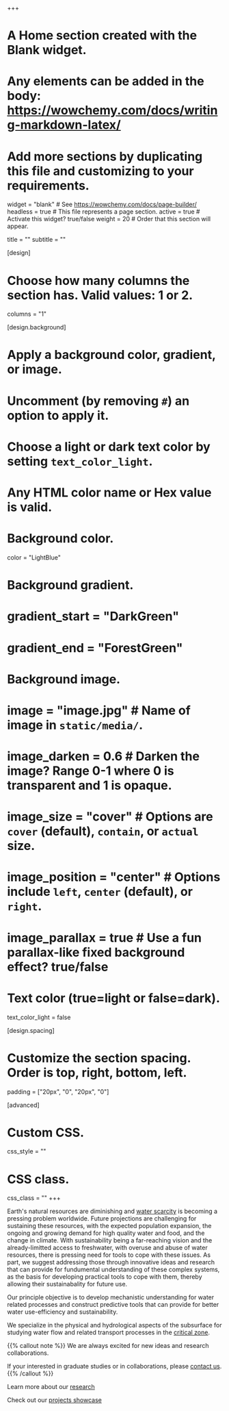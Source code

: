 +++
# A Home section created with the Blank widget.
# Any elements can be added in the body: https://wowchemy.com/docs/writing-markdown-latex/
# Add more sections by duplicating this file and customizing to your requirements.

widget = "blank"  # See https://wowchemy.com/docs/page-builder/
headless = true  # This file represents a page section.
active = true  # Activate this widget? true/false
weight = 20  # Order that this section will appear.

title = ""
subtitle = ""

[design]
  # Choose how many columns the section has. Valid values: 1 or 2.
  columns = "1"

[design.background]
  # Apply a background color, gradient, or image.
  #   Uncomment (by removing `#`) an option to apply it.
  #   Choose a light or dark text color by setting `text_color_light`.
  #   Any HTML color name or Hex value is valid.

  # Background color.
  color = "LightBlue"
  
  # Background gradient.
  # gradient_start = "DarkGreen"
  # gradient_end = "ForestGreen"
  
  # Background image.
  # image = "image.jpg"  # Name of image in `static/media/`.
  # image_darken = 0.6  # Darken the image? Range 0-1 where 0 is transparent and 1 is opaque.
  # image_size = "cover"  #  Options are `cover` (default), `contain`, or `actual` size.
  # image_position = "center"  # Options include `left`, `center` (default), or `right`.
  # image_parallax = true  # Use a fun parallax-like fixed background effect? true/false
  
  # Text color (true=light or false=dark).
  text_color_light = false

[design.spacing]
  # Customize the section spacing. Order is top, right, bottom, left.
  padding = ["20px", "0", "20px", "0"]

[advanced]
 # Custom CSS. 
 css_style = ""
 
 # CSS class.
 css_class = ""
+++

Earth's natural resources are diminishing and [water scarcity](https://en.wikipedia.org/wiki/Water_scarcity) is becoming a pressing problem worldwide. Future projections are challenging for sustaining these resources, with the expected population expansion, the ongoing and growing demand for high quality water and food, and the change in climate. With sustainability being a far-reaching vision and the already-limitted access to freshwater, with overuse and abuse of water resources, there is pressing need for tools to cope with these issues. As part, we suggest addressing those through innovative ideas and research that can provide for fundumental understanding of these complex systems, as the basis for developing practical tools to cope with them, thereby allowing their sustainabality for future use.

Our principle objective is to develop mechanistic understanding for water related processes and construct predictive tools that can provide for better water use-efficiency and sustainability.

We specialize in the physical and hydrological aspects of the subsurface for studying water flow and related transport processes in the [critical zone](https://en.wikipedia.org/wiki/Earth%27s_critical_zone).

{{% callout note %}}
We are always excited for new ideas and research collaborations.

If your interested in graduate studies or in collaborations, please [contact us](#contact).
{{% /callout %}}

Learn more about our [research](research/)

Check out our [projects showcase](projects/)

